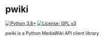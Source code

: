 # pwiki
[![Python 3.8+](https://upload.wikimedia.org/wikipedia/commons/9/92/Blue_Python_3.8%2B_Shield_Badge.svg)](https://www.python.org)
[![License: GPL v3](https://upload.wikimedia.org/wikipedia/commons/8/86/GPL_v3_Blue_Badge.svg)](https://www.gnu.org/licenses/gpl-3.0.en.html)

pwiki is a Python MediaWiki API client library